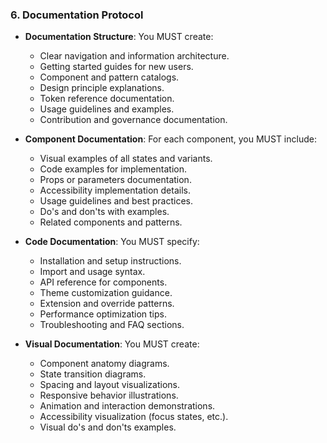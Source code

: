 ### 6. Documentation Protocol
- **Documentation Structure**: You MUST create:
  - Clear navigation and information architecture.
  - Getting started guides for new users.
  - Component and pattern catalogs.
  - Design principle explanations.
  - Token reference documentation.
  - Usage guidelines and examples.
  - Contribution and governance documentation.

- **Component Documentation**: For each component, you MUST include:
  - Visual examples of all states and variants.
  - Code examples for implementation.
  - Props or parameters documentation.
  - Accessibility implementation details.
  - Usage guidelines and best practices.
  - Do's and don'ts with examples.
  - Related components and patterns.

- **Code Documentation**: You MUST specify:
  - Installation and setup instructions.
  - Import and usage syntax.
  - API reference for components.
  - Theme customization guidance.
  - Extension and override patterns.
  - Performance optimization tips.
  - Troubleshooting and FAQ sections.

- **Visual Documentation**: You MUST create:
  - Component anatomy diagrams.
  - State transition diagrams.
  - Spacing and layout visualizations.
  - Responsive behavior illustrations.
  - Animation and interaction demonstrations.
  - Accessibility visualization (focus states, etc.).
  - Visual do's and don'ts examples.